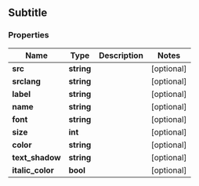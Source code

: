 ## Subtitle

### Properties
Name | Type | Description | Notes
------------ | ------------- | ------------- | -------------
**src** | **string** |  | [optional] 
**srclang** | **string** |  | [optional] 
**label** | **string** |  | [optional] 
**name** | **string** |  | [optional] 
**font** | **string** |  | [optional] 
**size** | **int** |  | [optional] 
**color** | **string** |  | [optional] 
**text_shadow** | **string** |  | [optional] 
**italic_color** | **bool** |  | [optional] 


